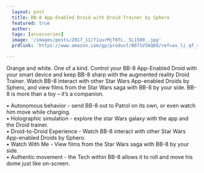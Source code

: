 ```yaml
---
  layout: post
  title: BB-8 App-Enabled Droid with Droid Trainer by Sphero
  featured: true
  author: 
  tags: [accessories]
  image: '/images/posts/2017_11/71uurMjT6fL._SL1500_.jpg'
  prdlink: 'https://www.amazon.com/gp/product/B071V56Q89/ref=as_li_qf_sp_asin_il_tl?ie=UTF8&tag=ehdwhqkr-20&camp=1789&creative=9325&linkCode=as2&creativeASIN=B071V56Q89&linkId=5f79cdc3e1f1bd058caf43b73a2e75ce'

---
```


Orange and white. One of a kind. Control your BB-8 App-Enabled Droid with your smart device and keep BB-8 sharp with the augmented reality Droid Trainer. Watch BB-8 interact with other Star Wars App-enabled Droids by Sphero, and view films from the Star Wars saga with BB-8 by your side. BB-8 is more than a toy – it’s a companion.


• Autonomous behavior - send BB-8 out to Patrol on its own, or even watch him move while charging.<br>
• Holographic simulation - explore the star Wars galaxy with the app and the Droid trainer.<br>
• Droid-to-Droid Experience - Watch BB-8 interact with other Star Wars App-enabled Droids by Sphero.<br>
• Watch With Me - View films from the Star Wars saga with BB-8 by your side.<br>
• Authentic movement - the Tech within BB-8 allows it to roll and move his dome just like on-screen.<br>